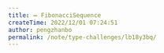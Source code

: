 ```yaml
---
title: ➖ FibonacciSequence
createTime: 2022/12/01 07:24:51
author: pengzhanbo
permalink: /note/type-challenges/lb18y3bq/
---
```

